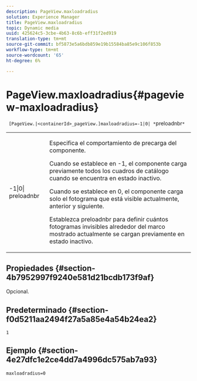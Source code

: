 ```yaml
---
description: PageView.maxloadradius
solution: Experience Manager
title: PageView.maxloadradius
topic: Dynamic media
uuid: 425624c5-3cbe-4b63-8c6b-eff31f2ed919
translation-type: tm+mt
source-git-commit: bf5873e5a6bdb859e19b15584ba85e9c106f853b
workflow-type: tm+mt
source-wordcount: '65'
ht-degree: 6%

---
```



# PageView.maxloadradius{#pageview-maxloadradius}

` [PageView.|<containerId>_pageView.]maxloadradius=-1|0| *`preloadnbr`*`

<table id="table_985ADD6C9BD04C629A84C9C625CCCFEB"> 
 <tbody> 
  <tr> 
   <td colname="col1"> <p><span class="codeph">-1|0|<span class="varname"> preloadnbr</span></span> </p> </td> 
   <td colname="col2"> <p>Especifica el comportamiento de precarga del componente. </p> <p>Cuando se establece en <span class="codeph"> -1</span>, el componente carga previamente todos los cuadros de catálogo cuando se encuentra en estado inactivo. </p> <p> Cuando se establece en <span class="codeph"> 0</span>, el componente carga solo el fotograma que está visible actualmente, anterior y siguiente. </p> <p>Establezca <span class="codeph"><span class="varname"> preloadnbr</span></span> para definir cuántos fotogramas invisibles alrededor del marco mostrado actualmente se cargan previamente en estado inactivo. </p> </td> 
  </tr> 
 </tbody> 
</table>

## Propiedades {#section-4b7952997f9240e581d21bcdb173f9af}

Opcional.

## Predeterminado {#section-f0d5211aa2494f27a5a85e4a54b24ea2}

`1`

## Ejemplo {#section-4e27dfc1e2ce4dd7a4996dc575ab7a93}

`maxloadradius=0`
